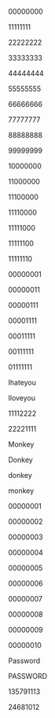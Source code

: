 00000000

11111111

22222222

33333333

44444444

55555555

66666666

77777777

88888888

99999999

10000000

11000000

11100000

11110000

11111000

11111100

11111110

00000001

00000011

00000111

00001111

00011111

00111111

01111111

Ihateyou

Iloveyou

11112222

22221111

Monkey

Donkey

donkey

monkey

00000001

00000002

00000003

00000004

00000005

00000006

00000007

00000008

00000009

00000010

Password

PASSWORD

135791113

24681012



